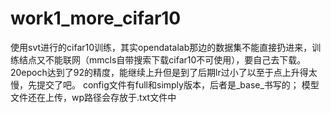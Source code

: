 # work1_more_cifar10
使用svt进行的cifar10训练，其实opendatalab那边的数据集不能直接扔进来，训练结点又不能联网（mmcls自带搜索下载cifar10不可使用），要自己去下载。
20epoch达到了92的精度，能继续上升但是到了后期lr过小了以至于点上升得太慢，先提交了吧。
config文件有full和simply版本，后者是_base_书写的；
模型文件还在上传，wp路径会存放于.txt文件中
